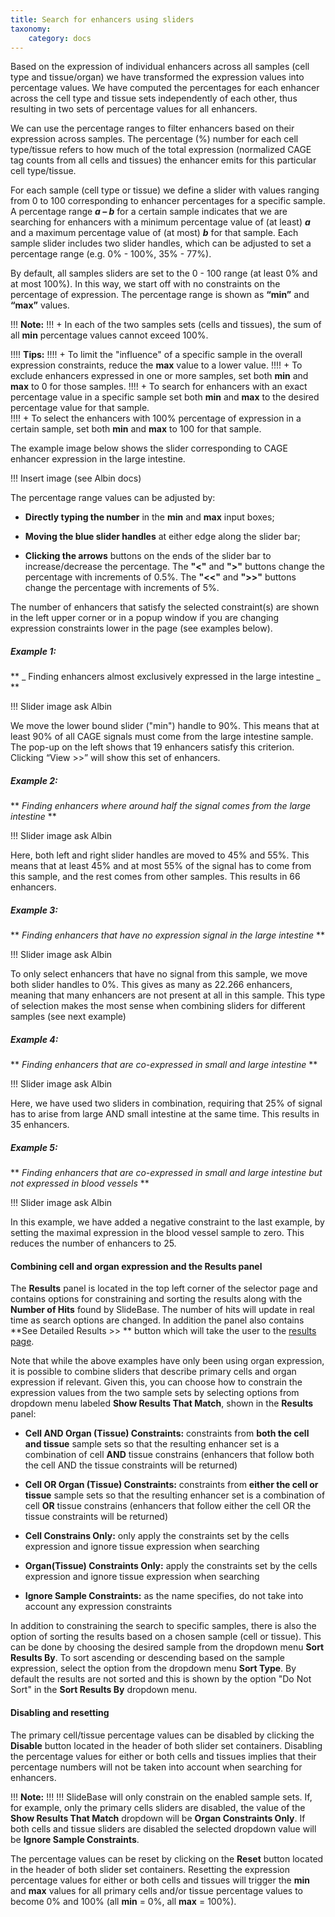 ```yaml
---
title: Search for enhancers using sliders 
taxonomy:
    category: docs
---
```


Based on the expression of individual enhancers across all samples (cell type and tissue/organ) we have transformed the expression values into percentage values.  We have computed the percentages for each enhancer across the cell type and tissue sets independently of each other, thus resulting in two sets of percentage values for all enhancers. 

We can use the percentage ranges to filter enhancers based on their expression across samples. The percentage (%) number for each cell type/tissue refers to how much of the total expression (normalized CAGE tag counts from all cells and tissues) the enhancer emits for this particular cell type/tissue.  

For each sample (cell type or tissue) we define a slider with values ranging from 0 to 100 corresponding to enhancer percentages for a specific sample. A percentage range  **_a – b_**  for a certain sample indicates that we are searching for enhancers with a minimum percentage value of (at least) **_a_** and a maximum percentage value of (at most) **_b_** for that sample. Each sample slider includes two slider handles, which can be adjusted to set a percentage range (e.g. 0% - 100%, 35% - 77%).  

By default, all samples sliders are set to the 0 - 100 range (at least 0% and at most 100%). In this way, we start off with no constraints on the percentage of expression. The percentage range is shown as **“min”** and **“max”** values. 



!!! <i class="fa fa-exclamation-circle"></i> **Note:**
!!! + In each of the two samples sets (cells and tissues), the sum of all **min** percentage values cannot exceed 100%. 

!!!! <i class="fa fa-exclamation-circle"></i> **Tips:**
!!!! + To limit the "influence" of a specific sample in the overall expression constraints, reduce the **max** value to a lower value.
!!!! + To exclude enhancers expressed in one or more samples, set both **min** and **max** to 0 for those samples.
!!!! + To search for enhancers with an exact percentage value in a specific sample set both **min** and **max** to the desired percentage value for that sample. <br>
!!!! + To select the enhancers with 100% percentage of expression in a certain sample, set both **min** and **max** to 100 for that sample.



The example image below shows the slider corresponding to CAGE enhancer expression in the large intestine. 

!!!     Insert image (see Albin docs)

The percentage range values can be adjusted by:

* **Directly typing the number** in the **min** and **max** input boxes;

* **Moving the blue slider handles** at either edge along the slider bar;

* **Clicking the arrows** buttons on the ends of the slider bar to increase/decrease the percentage. The **"<"** and **">"** buttons change the percentage with increments of 0.5%. The **"<<"** and **">>"** buttons change the percentage with increments of 5%.

The number of enhancers that satisfy the selected constraint(s) are shown in the left upper corner or in a popup window if you are changing expression constraints lower in the page (see examples below).


##### Example 1: 
** _ Finding enhancers almost exclusively expressed in the large intestine _ **

!!! Slider image ask Albin

We move the lower bound slider ("min") handle to 90%. This means that at least 90% of all CAGE signals must come from the large intestine sample. The pop-up on the left shows that 19 enhancers satisfy this criterion. Clicking “View >>” will show this set of enhancers. 

##### Example 2: 

** _Finding enhancers where around half the signal comes from the large intestine_ **

!!! Slider image ask Albin

Here, both left and right slider handles are moved to 45% and 55%. This means that at least 45% and at most 55% of the signal has to come from this sample, and the rest comes from other samples. This results in 66 enhancers. 

##### Example 3: 

** _Finding enhancers that have no expression signal in the large intestine_ **

!!! Slider image ask Albin

To only select enhancers that have no signal from this sample, we move both slider handles to 0%. This gives as many as 22.266 enhancers, meaning that many enhancers are not present at all in this sample. This type of selection makes the most sense when combining sliders for different samples (see next example)

##### Example 4: 

** _Finding enhancers that are co-expressed in small and large intestine_ **

!!! Slider image ask Albin

Here, we have used two sliders in combination, requiring that 25% of signal has to arise from large AND small intestine at the same time. This results in 35 enhancers. 

##### Example 5: 

** _Finding enhancers that are co-expressed in small and large intestine but not expressed in blood vessels_ **

!!! Slider image ask Albin

In this example, we have added a negative constraint to the last example, by setting the maximal expression in the blood vessel sample to zero. This reduces the number of enhancers to 25. 


#### Combining cell and organ expression and the Results panel

The **Results** panel is located in the top left corner of the selector page and contains options for constraining and sorting the results along with the **Number of Hits** found by SlideBase. The number of hits will update in real time as search options are changed. In addition the panel also contains **See Detailed Results >> ** button which will take the user to the [results page](http://slidebase.binf.ku.dk/docs/human_enhancers/results). 

Note that while the above examples have only been using organ expression, it is possible to combine sliders that describe primary cells and organ expression if relevant. Given this, you can choose how to constrain the expression values from the two sample sets by selecting options from dropdown menu labeled **Show Results That Match**, shown in the **Results** panel:

+ **Cell AND Organ (Tissue) Constraints:** constraints from **both the cell and tissue** sample sets so that the resulting enhancer set is a combination of cell **AND** tissue constrains (enhancers that follow both the cell AND the tissue constraints will be returned)

+ **Cell OR Organ (Tissue) Constraints:** constraints from **either the cell or tissue** sample sets so that the resulting enhancer set is a combination of cell **OR** tissue constrains (enhancers that follow either the cell OR the tissue constraints will be returned)

+ **Cell Constrains Only:** only apply the constraints set by the cells expression and ignore tissue expression when searching

+ **Organ(Tissue) Constraints Only:** apply the constraints set by the cells expression and ignore tissue expression when searching

+ **Ignore Sample Constraints:**  as the name specifies, do not take into account any expression constraints 

In addition to constraining the search to specific samples, there is also the option of sorting the results based on a chosen sample (cell or tissue). This can be done by choosing the desired sample from the dropdown menu **Sort Results By**.  To sort ascending or descending based on the sample expression, select the option from the dropdown menu **Sort Type**.  By default the results are not sorted and this is shown by the option "Do Not Sort" in the **Sort Results By** dropdown menu.

#### Disabling and resetting

The primary cell/tissue percentage values can be disabled by clicking the **Disable** button located in the header of both slider set containers. Disabling the percentage values for either or both cells and tissues implies that their percentage numbers will not be taken into account when searching for enhancers.

!!! <i class="fa fa-exclamation-circle"></i> **Note:**
!!!
!!! SlideBase will only constrain on the enabled sample sets. If, for example, only the primary cells sliders are disabled, the value of the **Show Results That Match** dropdown will be **Organ Constraints Only**. If both cells and tissue sliders are disabled the selected dropdown value will be **Ignore Sample Constraints**.   

The percentage values can be reset by clicking on the **Reset** button located in the header of both slider set containers. Resetting the expression percentage values for either or both cells and tissues will trigger the **min** and **max** values for  all primary cells and/or tissue percentage values to become 0% and 100% (all **min** = 0%, all **max** = 100%).

